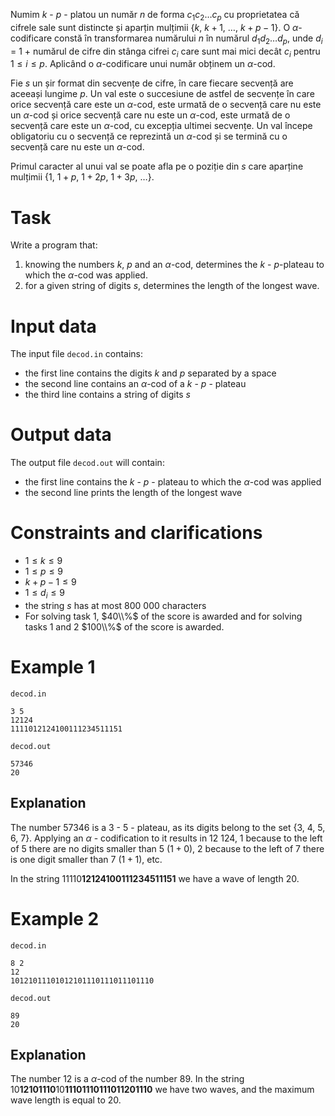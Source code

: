 Numim $k$ - $p$ - platou un număr $n$ de forma $c_1 c_2 \dots c_p$ cu proprietatea că cifrele sale sunt distincte și aparțin mulțimii $\{k$, $k+1$, $\dots$, $k+p-1\}$. O $\alpha$-codificare constă în transformarea numărului $n$ în numărul $d_1 d_2 \dots d_p$, unde $d_i$ = $1$ + numărul de cifre din stânga cifrei $c_i$ care sunt mai mici decât $c_i$ pentru $1 \leq i \leq p$. Aplicând o $\alpha$-codificare unui număr obținem un $\alpha$-cod.

Fie $s$ un șir format din secvențe de cifre, în care fiecare secvență are aceeași lungime $p$. Un val este o succesiune de astfel de secvențe în care orice secvență care este un $\alpha$-cod, este urmată de o secvență care nu este un $\alpha$-cod și orice secvență care nu este un $\alpha$-cod, este urmată de o secvență care este un $\alpha$-cod, cu excepția ultimei secvențe. Un val începe obligatoriu cu o secvență ce reprezintă un $\alpha$-cod și se termină cu o secvență care nu este un $\alpha$-cod.

Primul caracter al unui val se poate afla pe o poziție din $s$ care aparține mulțimii $\{1$, $1+p$, $1+2p$, $1+3p$, $\dots\}$.

# Task

Write a program that:
1. knowing the numbers $k$, $p$ and an $\alpha$-cod, determines the $k$ - $p$-plateau to which the $\alpha$-cod was applied.
2. for a given string of digits $s$, determines the length of the longest wave.

# Input data

The input file `decod.in` contains:

* the first line contains the digits $k$ and $p$ separated by a space
* the second line contains an $\alpha$-cod of a $k$ - $p$ - plateau
* the third line contains a string of digits $s$

# Output data

The output file `decod.out` will contain:

* the first line contains the $k$ - $p$ - plateau to which the $\alpha$-cod was applied
* the second line prints the length of the longest wave


# Constraints and clarifications

* $1 \leq k \leq 9$
* $1 \leq p \leq 9$
* $k + p - 1 \leq 9$
* $1 \leq d_i \leq 9$
* the string $s$ has at most $800\ 000$ characters
* For solving task 1, $40\\%$ of the score is awarded and for solving tasks 1 and 2 $100\\%$ of the score is awarded.


# Example 1

`decod.in`
```
3 5
12124
1111012124100111234511151
```

`decod.out`
```
57346
20
```

## Explanation

The number $57346$ is a $3$ - $5$ - plateau, as its digits belong to the set {$3$, $4$, $5$, $6$, $7$}. Applying an $\alpha$ - codification to it results in $12 \ 124$, $1$ because to the left of $5$ there are no digits smaller than $5$ ($1 + 0$), $2$ because to the left of $7$ there is one digit smaller than $7$ ($1 + 1$), etc.

In the string 11110**12124100111234511151** we have a wave of length $20$.


# Example 2

`decod.in`
```
8 2
12
10121011101012101110111011101110
```

`decod.out`
```
89
20
```

## Explanation

The number $12$ is a $\alpha$-cod of the number $89$.
In the string 10**12101110**10**11101110111011201110** we have two waves, and the maximum wave length is equal to $20$.

